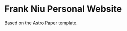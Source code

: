 # Frank Niu Personal Website

Based on the [Astro Paper](https://github.com/satnaing/astro-paper) template.